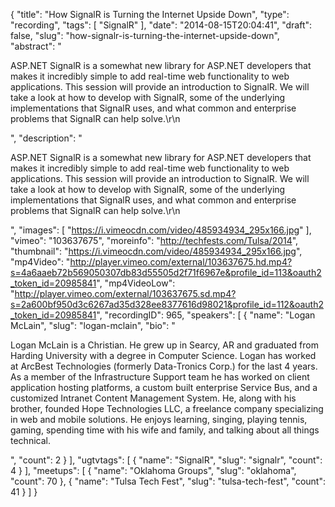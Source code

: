 {
  "title": "How SignalR is Turning the Internet Upside Down",
  "type": "recording",
  "tags": [
    "SignalR"
  ],
  "date": "2014-08-15T20:04:41",
  "draft": false,
  "slug": "how-signalr-is-turning-the-internet-upside-down",
  "abstract": "<p>ASP.NET SignalR is a somewhat new library for ASP.NET developers that makes it incredibly simple to add real-time web functionality to web applications. This session will provide an introduction to SignalR. We will take a look at how to develop with SignalR, some of the underlying implementations that SignalR uses, and what common and enterprise problems that SignalR can help solve.\r\n</p>",
  "description": "<p>ASP.NET SignalR is a somewhat new library for ASP.NET developers that makes it incredibly simple to add real-time web functionality to web applications. This session will provide an introduction to SignalR. We will take a look at how to develop with SignalR, some of the underlying implementations that SignalR uses, and what common and enterprise problems that SignalR can help solve.\r\n</p>",
  "images": [
    "https://i.vimeocdn.com/video/485934934_295x166.jpg"
  ],
  "vimeo": "103637675",
  "moreinfo": "http://techfests.com/Tulsa/2014",
  "thumbnail": "https://i.vimeocdn.com/video/485934934_295x166.jpg",
  "mp4Video": "http://player.vimeo.com/external/103637675.hd.mp4?s=4a6aaeb72b569050307db83d55505d2f71f6967e&profile_id=113&oauth2_token_id=20985841",
  "mp4VideoLow": "http://player.vimeo.com/external/103637675.sd.mp4?s=2a600bf950d3c6267ad35d328ee8377616d98021&profile_id=112&oauth2_token_id=20985841",
  "recordingID": 965,
  "speakers": [
    {
      "name": "Logan McLain",
      "slug": "logan-mclain",
      "bio": "<p>Logan McLain is a Christian. He grew up in Searcy, AR and graduated from Harding University with a degree in Computer Science. Logan has worked at ArcBest Technologies (formerly Data-Tronics Corp.) for the last 4 years. As a member of the Infrastructure Support team he has worked on client application hosting platforms, a custom built enterprise Service Bus, and a customized Intranet Content Management System. He, along with his brother, founded Hope Technologies LLC, a freelance company specializing in web and mobile solutions. He enjoys learning, singing, playing tennis, gaming, spending time with his wife and family, and talking about all things technical.</p>",
      "count": 2
    }
  ],
  "ugtvtags": [
    {
      "name": "SignalR",
      "slug": "signalr",
      "count": 4
    }
  ],
  "meetups": [
    {
      "name": "Oklahoma Groups",
      "slug": "oklahoma",
      "count": 70
    },
    {
      "name": "Tulsa Tech Fest",
      "slug": "tulsa-tech-fest",
      "count": 41
    }
  ]
}